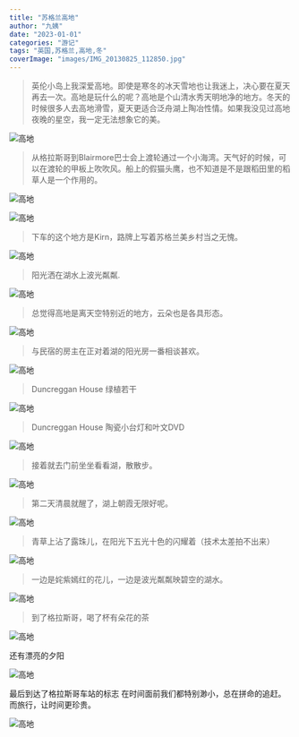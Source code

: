 ```yaml
---
title: "苏格兰高地"
author: "九姨"
date: "2023-01-01"
categories: "游记"
tags: "英国,苏格兰,高地,冬"
coverImage: "images/IMG_20130825_112850.jpg"
---
```


>英伦小岛上我深爱高地。即使是寒冬的冰天雪地也让我迷上，决心要在夏天再去一次。高地是玩什么的呢？高地是个山清水秀天明地净的地方。冬天的时候很多人去高地滑雪，夏天更适合泛舟湖上陶冶性情。如果我没见过高地夜晚的星空，我一定无法想象它的美。

![高地](images/IMG_20130825_160831.jpg)

>从格拉斯哥到Blairmore巴士会上渡轮通过一个小海湾。天气好的时候，可以在渡轮的甲板上吹吹风。船上的假猫头鹰，也不知道是不是跟稻田里的稻草人是一个作用的。

![高地](images/IMG_20130825_155715.jpg)

>

![高地](images/IMG_20130825_114329.jpg)

>下车的这个地方是Kirn，路牌上写着苏格兰美乡村当之无愧。

![高地](images/IMG_20130824_092939.jpg)

>阳光洒在湖水上波光粼粼.

![高地](images/IMG_20130825_085508.jpg)

>总觉得高地是离天空特别近的地方，云朵也是各具形态。

![高地](images/IMG_20130824_095113.jpg)

>与民宿的房主在正对着湖的阳光房一番相谈甚欢。 

![高地](images/IMG_20130824_135407.jpg)

>Duncreggan House 绿植若干

![高地](images/IMG_20130824_135327.jpg)

>Duncreggan House 陶瓷小台灯和叶文DVD

![高地](images/IMG_20130824_182309.jpg)

>接着就去门前坐坐看看湖，散散步。

![高地](images/IMG_20130825_111911.jpg)

>第二天清晨就醒了，湖上朝霞无限好呢。

![高地](images/IMG_20130825_045852.jpg)

>青草上沾了露珠儿，在阳光下五光十色的闪耀着（技术太差拍不出来）

![高地](images/IMG_20130825_090212.jpg)

>一边是姹紫嫣红的花儿，一边是波光粼粼映碧空的湖水。

![高地](images/IMG_20130825_093742.jpg)

>到了格拉斯哥，喝了杯有朵花的茶

![高地](images/IMG_20130825_181938.jpg)

还有漂亮的夕阳

![高地](images/IMG_20130825_193308.jpg)

最后到达了格拉斯哥车站的标志 在时间面前我们都特别渺小，总在拼命的追赶。 而旅行，让时间更珍贵。

![高地](images/IMG_20130825_220824.jpg)

